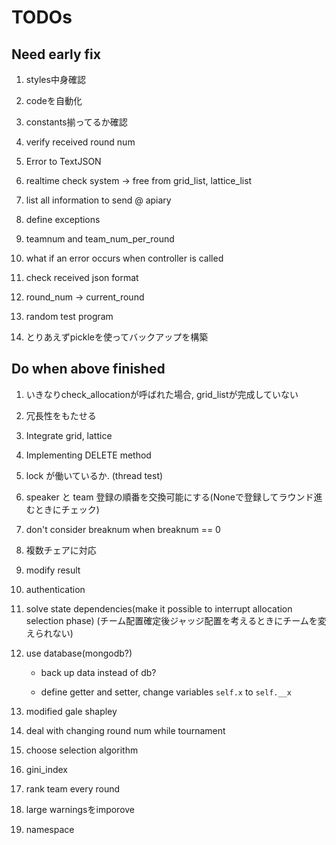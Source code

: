 # TODOs

## Need early fix

1. styles中身確認

1. codeを自動化

1. constants揃ってるか確認

1. verify received round num

1. Error to TextJSON

1. realtime check system -> free from grid_list, lattice_list

1. list all information to send @ apiary

1. define exceptions

1. teamnum and team_num_per_round

1. what if an error occurs when controller is called

1. check received json format

1. round_num -> current_round

1. random test program

1. とりあえずpickleを使ってバックアップを構築

## Do when above finished

1. いきなりcheck_allocationが呼ばれた場合, grid_listが完成していない

1. 冗長性をもたせる

1. Integrate grid, lattice

1. Implementing DELETE method

1. lock が働いているか. (thread test)

1. speaker と team 登録の順番を交換可能にする(Noneで登録してラウンド進むときにチェック)

1. don't consider breaknum when breaknum == 0

1. 複数チェアに対応

1. modify result

1. authentication

1. solve state dependencies(make it possible to interrupt allocation selection phase) (チーム配置確定後ジャッジ配置を考えるときにチームを変えられない)

1. use database(mongodb?)

	* back up data instead of db?

	* define getter and setter, change variables `self.x` to `self.__x`

1. modified gale shapley

1. deal with changing round num while tournament <!--  unnecessary? -->

1. choose selection algorithm

1. gini_index

1. rank team every round

1. large warningsをimporove

1. namespace
